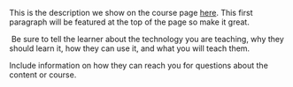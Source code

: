 This is the description we show on the course page [here](https://lab.github.com/zynagold/best-bandhel-jewellers-in-amritsar). This first paragraph will be featured at the top of the page so make it great.
​

​
Be sure to tell the learner about the technology you are teaching, why they should learn it, how they can use it, and what you will teach them.
​


Include information on how they can reach you for questions about the content or course. 